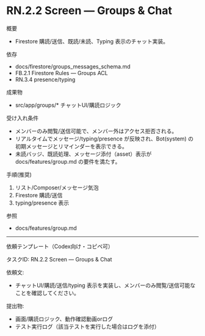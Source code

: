 # RN.2.2 Screen — Groups & Chat

概要
- Firestore 購読/送信、既読/未読、Typing 表示のチャット実装。

依存
- docs/firestore/groups_messages_schema.md
- FB.2.1 Firestore Rules — Groups ACL
- RN.3.4 presence/typing

成果物
- src/app/groups/* チャットUI/購読ロジック

受け入れ条件
- メンバーのみ閲覧/送信可能で、メンバー外はアクセス拒否される。
- リアルタイムでメッセージ/typing/presence が反映され、Bot(system) の初期メッセージとリマインダーを表示できる。
- 未読バッジ、既読処理、メッセージ添付（asset）表示が docs/features/group.md の要件を満たす。

手順(推奨)
1) リスト/Composer/メッセージ気泡
2) Firestore 購読/送信
3) typing/presence 表示

参照
- docs/features/group.md

---
依頼テンプレート（Codex向け・コピペ可）

タスクID: RN.2.2 Screen — Groups & Chat

依頼文:
- チャットUI/購読/送信/typing 表示を実装し、メンバーのみ閲覧/送信可能なことを確認してください。

提出物:
- 画面/購読ロジック、動作確認動画orログ
- テスト実行ログ（該当テストを実行した場合はログを添付）
